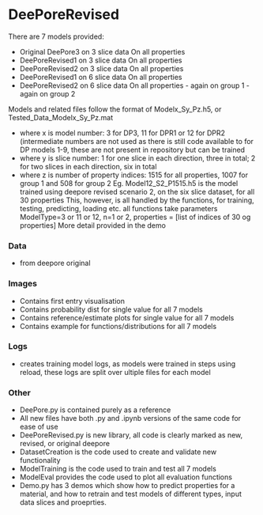 # DeePoreRevised

There are 7 models provided:

- Original DeePore3 on 3 slice data On all properties
- DeePoreRevised1 on 3 slice data On all properties
- DeePoreRevised2 on 3 slice data On all properties
- DeePoreRevised1 on 6 slice data On all properties
- DeePoreRevised2 on 6 slice data On all properties
                            - again on group 1
                            - again on group 2

Models and related files follow the format of Modelx_Sy_Pz.h5, or Tested_Data_Modelx_Sy_Pz.mat
- where x is model number: 3 for DP3, 11 for DPR1 or 12 for DPR2 (intermediate numbers are not used as there is still code available to for DP models 1-9, these are not present in repository but can be trained
- where y is slice number: 1 for one slice in each direction, three in total; 2 for two slices in each direction, six in total
- where z is number of property indices: 1515 for all properties, 1007 for group 1 and 508 for group 2
Eg. Model12_S2_P1515.h5 is the model trained using deepore revised scenario 2, on the six slice dataset, for all 30 properties
This, however, is all handled by the functions, for training, testing, predicting, loading etc. all functions take parameters ModelType=3 or 11 or 12, n=1 or 2, properties = [list of indices of 30 og properties]
More detail provided in the demo 

### Data
- from deepore original

### Images
- Contains first entry visualisation
- Contains probability dist for single value for all 7 models
- Contains reference/estimate plots for single value for all 7 models
- Contains example for functions/distributions for all 7 models

### Logs
- creates training model logs, as models were trained in steps using reload, these logs are split over ultiple files for each model

### Other
- DeePore.py is contained purely as a reference
- All new files have both .py and .ipynb versions of the same code for ease of use
- DeePoreRevised.py is new library, all code is clearly marked as new, revised, or original deepore
- DatasetCreation is the code used to create and validate new functionality
- ModelTraining is the code used to train and test all 7 models
- ModelEval provides the code used to plot all evaluation functions
- Demo.py has 3 demos which show how to predict properties for a material, and how to retrain and test models of different types, input data slices and proeprties.
